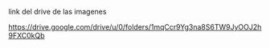 link del drive de las imagenes 

https://drive.google.com/drive/u/0/folders/1mqCcr9Yg3na8S6TW9JyOOJ2h9FXC0kQb